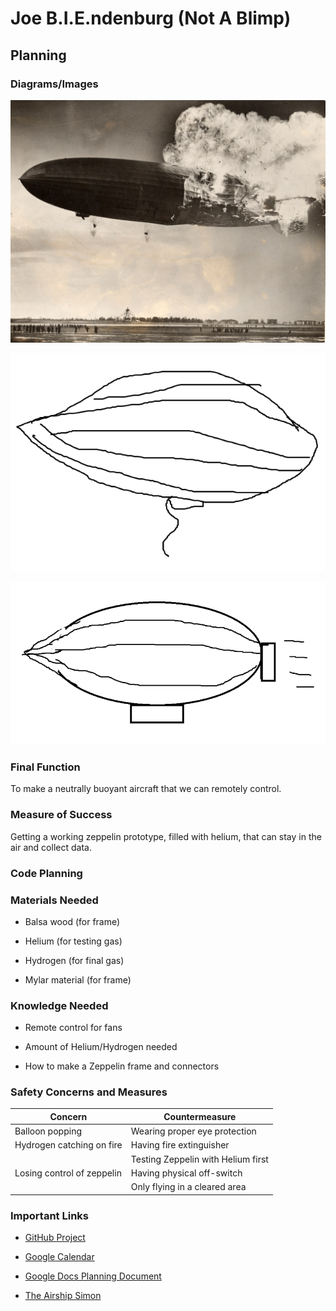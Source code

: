 # Joe B.I.E.ndenburg (Not A Blimp) #

## Planning ##

### Diagrams/Images ###

![End-Goal](/Images/End-Goal.jpg)

![Zeppelin-1](/Images/Zeppelin-1.png)

![Zeppelin-2](/Images/Zeppelin-2.png)

### Final Function ###

To make a neutrally buoyant aircraft that we can remotely control.

### Measure of Success ###

Getting a working zeppelin prototype, filled with helium, that can stay in the air and collect data.

### Code Planning ###

### Materials Needed ###

* Balsa wood (for frame)

* Helium (for testing gas)

* Hydrogen (for final gas)

* Mylar material (for frame)

### Knowledge Needed ###

* Remote control for fans

* Amount of Helium/Hydrogen needed

* How to make a Zeppelin frame and connectors

### Safety Concerns and Measures ###

| Concern                    | Countermeasure                     |
| -------------------------- | ---------------------------------- |
| Balloon popping            | Wearing proper eye protection      |
| Hydrogen catching on fire  | Having fire extinguisher           |
|                            | Testing Zeppelin with Helium first |
| Losing control of zeppelin | Having physical off-switch         |
|                            | Only flying in a cleared area      |

### Important Links ###

* [GitHub Project](https://github.com/users/bwright70/projects/3/views/1)

* [Google Calendar](https://calendar.google.com/calendar/u/0?cid=Y183NjVlMGIwODRhZmYwMWQ0NTk1NTc3YmI5MDZjMWQ5NDFhNjE2MzUxOGFiZTYzMDM4MWMxNWQwMjBiYjgxNDliQGdyb3VwLmNhbGVuZGFyLmdvb2dsZS5jb20)

* [Google Docs Planning Document](https://docs.google.com/document/d/1Qct2rjEhtyD-eSzZsQ66V3ohhlDkUk79MRwbGKh-5P4/edit?usp=sharing)

* [The Airship Simon](http://www.znuerb.com/Simon/construc.html)
